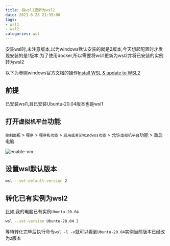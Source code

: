 ```yaml
---
title: 将wsl1更新为wsl2
date: 2021-8-28 21:35:00
tags:
- wsl1
- wsl2
categories: wsl
---
```

安装wsl时,未注意版本,以为windows默认安装的就是2版本,今天想起配置时才发现安装的是1版本,为了使用docker,所以需要将wsl1更新为wsl2并将已安装的实例转为wsl2

以下为参照windows官方文档的操作[Install WSL & update to WSL2](https://docs.microsoft.com/en-us/windows/wsl/install-win10#manual-installation-steps)

## 前提

已安装wsl1,且已安装Ubuntu-20.04版本也是wsl1

## 打开`虚拟机平台`功能

`控制面板` > `程序` > `程序和功能` > `启用或关闭Windwos功能` > 允许`虚拟机平台`功能 > 重启电脑


![enable-vm](/assets/images/enable-vm.png)

## 设置wsl默认版本

```bash
wsl --set-default-version 2
```

## 转化已有实例为wsl2

比如,我的电脑已有实例`Ubuntu-20.04`

```bash
wsl --set-version Ubuntu-20.04 2
```

等待转化完毕后执行命令`wsl -l -v`就可以看到`Ubuntu-20.04`实例当前版本已经改为`2`版本